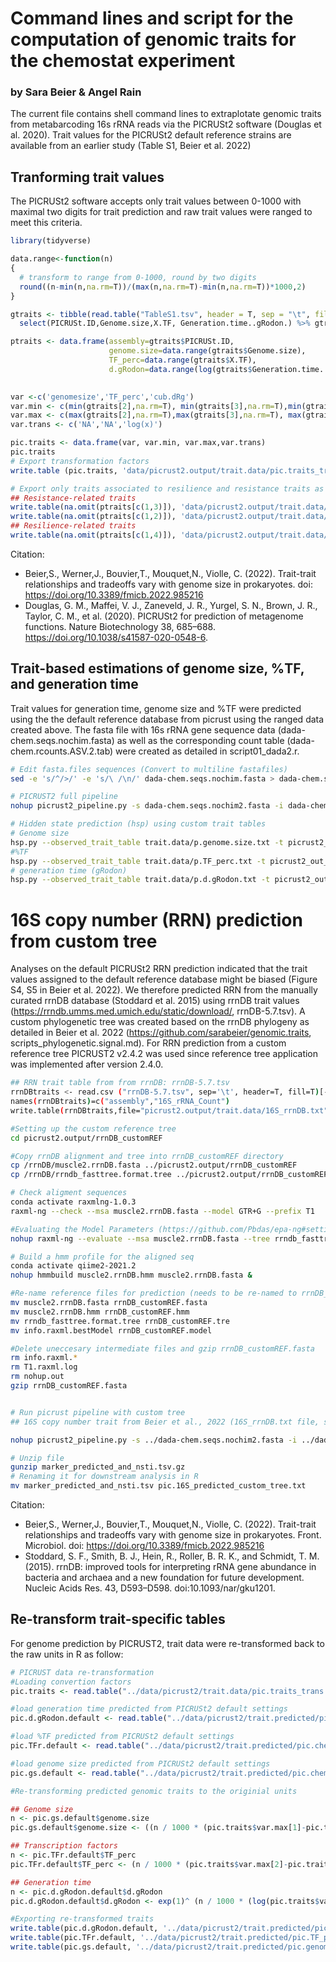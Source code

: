 # Command lines and script for the computation of genomic traits for the chemostat experiment

### by Sara Beier & Angel Rain

The current file contains shell command lines to extraplotate genomic traits from metabarcoding 16s rRNA reads via the PICRUSt2 software (Douglas et al. 2020). Trait values for the PICRUSt2 default reference strains are available from an earlier study (Table S1, Beier et al. 2022)

## Tranforming trait values
The PICRUSt2 software accepts only trait values between 0-1000 with maximal two digits for trait prediction and raw trait values were ranged to meet this criteria.

```R
library(tidyverse)

data.range<-function(n)
{
  # transform to range from 0-1000, round by two digits
  round((n-min(n,na.rm=T))/(max(n,na.rm=T)-min(n,na.rm=T))*1000,2)
}

gtraits <- tibble(read.table("TableS1.tsv", header = T, sep = "\t", fill = T)) %>%
  select(PICRUSt.ID,Genome.size,X.TF, Generation.time..gRodon.) %>% gtraits

ptraits <- data.frame(assembly=gtraits$PICRUSt.ID,
                      genome.size=data.range(gtraits$Genome.size),
                      TF_perc=data.range(gtraits$X.TF),
                      d.gRodon=data.range(log(gtraits$Generation.time..gRodon.)))
                      

var <-c('genomesize','TF_perc','cub.dRg')
var.min <- c(min(gtraits[2],na.rm=T), min(gtraits[3],na.rm=T),min(gtraits[,4],na.rm=T))
var.max <- c(max(gtraits[2],na.rm=T),max(gtraits[3],na.rm=T), max(gtraits[,4],na.rm=T))
var.trans <- c('NA','NA','log(x)')

pic.traits <- data.frame(var, var.min, var.max,var.trans)
pic.traits
# Export transformation factors
write.table (pic.traits, 'data/picrust2.output/trait.data/pic.traits_trans.tab', sep='\t', row.names=FALSE)

# Export only traits associated to resilience and resistance traits as single files for picrust
## Resistance-related traits
write.table(na.omit(ptraits[c(1,3)]), 'data/picrust2.output/trait.data/p.TF_perc.txt', row.names=FALSE, sep ='\t',quote=FALSE)
write.table(na.omit(ptraits[c(1,2)]), 'data/picrust2.output/trait.data/p.genome.size.txt', row.names=FALSE, sep ='\t',quote=FALSE)
## Resilience-related traits
write.table(na.omit(ptraits[c(1,4)]), 'data/picrust2.output/trait.data/p.d.gRodon.txt', row.names=FALSE, sep ='\t',quote=FALSE)
```

Citation:  
* Beier,S., Werner,J., Bouvier,T., Mouquet,N., Violle, C. (2022). Trait-trait relationships and tradeoffs vary with genome size in prokaryotes. doi: https://doi.org/10.3389/fmicb.2022.985216
* Douglas, G. M., Maffei, V. J., Zaneveld, J. R., Yurgel, S. N., Brown, J. R., Taylor, C. M., et al. (2020). PICRUSt2 for prediction of metagenome functions. Nature Biotechnology 38, 685–688. https://doi.org/10.1038/s41587-020-0548-6.


## Trait-based estimations of genome size, %TF, and generation time
Trait values for generation time, genome size and %TF were predicted using the the default reference database from picrust using the ranged data created above. The fasta file with 16s rRNA gene sequence data (dada-chem.seqs.nochim.fasta) as well as the corresponding count table (dada-chem.rcounts.ASV.2.tab) were created as detailed in script01_dada2.r.

```bash
# Edit fasta.files sequences (Convert to multiline fastafiles)
sed -e 's/^/>/' -e 's/\ /\n/' dada-chem.seqs.nochim.fasta > dada-chem.seqs.nochim2.fasta

# PICRUST2 full pipeline
nohup picrust2_pipeline.py -s dada-chem.seqs.nochim2.fasta -i dada-chem.rcounts.ASV.2.tab --no_pathways --min_samples 0 -o picrust2_out_full -p 15 &

# Hidden state prediction (hsp) using custom trait tables
# Genome size
hsp.py --observed_trait_table trait.data/p.genome.size.txt -t picrust2_out_full/out.tre -o picrust.traits/pic.genomesize_predicted -n -p 10
#%TF
hsp.py --observed_trait_table trait.data/p.TF_perc.txt -t picrust2_out_full/out.tre -o picrust.traits/pic.TF_perc_predicted -n -p 10
# generation time (gRodon)
hsp.py --observed_trait_table trait.data/p.d.gRodon.txt -t picrust2_out_full/out.tre -o picrust.traits/pic.dgR_predicted -n -p 10 
```

# 16S copy number (RRN) prediction from custom tree
Analyses on the default PICRUSt2 RRN prediction indicated that the trait values assigned to the default reference database might be biased (Figure S4, S5 in Beier et al. 2022). We therefore predicted RRN from the manually curated rrnDB database (Stoddard et al. 2015) using rrnDB trait values (https://rrndb.umms.med.umich.edu/static/download/, rrnDB-5.7.tsv). A custom phylogenetic tree was created based on the rrnDB phylogeny as detailed in Beier et al. 2022 (https://github.com/sarabeier/genomic.traits, scripts_phylogenetic.signal.md). For RRN prediction from a custom reference tree PICRUST2 v2.4.2 was used since reference tree application was implemented after version 2.4.0.

```bash
## RRN trait table from from rrnDB: rrnDB-5.7.tsv
rrnDBtraits <- read.csv ("rrnDB-5.7.tsv", sep='\t', header=T, fill=T)[-c(1:215),c(1,12)] #rrnDB trait table, exclude first rows, no sequence data available
names(rrnDBtraits)=c("assembly","16S_rRNA_Count")
write.table(rrnDBtraits,file="picrust2.output/trait.data/16S_rrnDB.txt",row.names=FALSE, sep ='\t',quote=FALSE)

#Setting up the custom reference tree
cd picrust2.output/rrnDB_customREF

#Copy rrnDB alignment and tree into rrnDB_customREF directory
cp /rrnDB/muscle2.rrnDB.fasta ../picrust2.output/rrnDB_customREF
cp /rrnDB/rrndb_fasttree.format.tree ../picrust2.output/rrnDB_customREF

# Check aligment sequences
conda activate raxmlng-1.0.3
raxml-ng --check --msa muscle2.rrnDB.fasta --model GTR+G --prefix T1

#Evaluating the Model Parameters (https://github.com/Pbdas/epa-ng#setting-the-model-parameters)
nohup raxml-ng --evaluate --msa muscle2.rrnDB.fasta --tree rrndb_fasttree.format.tree --prefix info --model GTR+G+F --threads 10 &

# Build a hmm profile for the aligned seq
conda activate qiime2-2021.2
nohup hmmbuild muscle2.rrnDB.hmm muscle2.rrnDB.fasta &

#Re-name reference files for prediction (needs to be re-named to rrnDB_customREF*)
mv muscle2.rrnDB.fasta rrnDB_customREF.fasta
mv muscle2.rrnDB.hmm rrnDB_customREF.hmm
mv rrndb_fasttree.format.tree rrnDB_customREF.tre
mv info.raxml.bestModel rrnDB_customREF.model

#Delete uneccesary intermediate files and gzip rrnDB_customREF.fasta
rm info.raxml.*
rm T1.raxml.log
rm nohup.out
gzip rrnDB_customREF.fasta


# Run picrust pipeline with custom tree
## 16S copy number trait from Beier et al., 2022 (16S_rrnDB.txt file, see above)

nohup picrust2_pipeline.py -s ../dada-chem.seqs.nochim2.fasta -i ../dada-chem.rcounts.ASV.2.tab --min_samples 0 -o picrust2_out_custom_tree -p 10 --ref_dir ../rrnDB_customREF/ --marker_gene_table ../trait.data/16S_rrnDB.txt --no_pathways --skip_minpath --edge_exponent 0 &

# Unzip file
gunzip marker_predicted_and_nsti.tsv.gz
# Renaming it for downstream analysis in R
mv marker_predicted_and_nsti.tsv pic.16S_predicted_custom_tree.txt 
```
Citation:  
* Beier,S., Werner,J., Bouvier,T., Mouquet,N., Violle, C. (2022). Trait-trait relationships and tradeoffs vary with genome size in prokaryotes. Front. Microbiol. doi: https://doi.org/10.3389/fmicb.2022.985216
* Stoddard, S. F., Smith, B. J., Hein, R., Roller, B. R. K., and Schmidt, T. M. (2015). rrnDB: improved tools for interpreting rRNA gene abundance in bacteria and archaea and a new foundation for future development. Nucleic Acids Res. 43, D593–D598. doi:10.1093/nar/gku1201.


## Re-transform trait-specific tables 
For genome prediction by PICRUST2, trait data were re-transformed  back to the raw units in R as follow:

```R
# PICRUST data re-transformation
#Loading convertion factors
pic.traits <- read.table("../data/picrust2/trait.data/pic.traits_trans.tab", header=T, sep ='\t')

#load generation time predicted from PICRUSt2 default settings
pic.d.gRodon.default <- read.table("../data/picrust2/trait.predicted/pic.chemo10.dgR_predicted.txt", header=T)  

#load %TF predicted from PICRUSt2 default settings
pic.TFr.default <- read.table("../data/picrust2/trait.predicted/pic.chemo10.TF_perc_predicted.txt", header=T)

#load genome size predicted from PICRUSt2 default settings
pic.gs.default <- read.table("../data/picrust2/trait.predicted/pic.chemo10.genomesize_predicted.txt", header=T)

#Re-transforming predicted genomic traits to the originial units

## Genome size
n <- pic.gs.default$genome.size
pic.gs.default$genome.size <- ((n / 1000 * (pic.traits$var.max[1]-pic.traits$var.min[1])) + pic.traits$var.min[1])/1000000 #divide by MiO to get results in Mbp

## Transcription factors
n <- pic.TFr.default$TF_perc
pic.TFr.default$TF_perc <- (n / 1000 * (pic.traits$var.max[2]-pic.traits$var.min[2])) + pic.traits$var.min[2] 

## Generation time
n <- pic.d.gRodon.default$d.gRodon
pic.d.gRodon.default$d.gRodon <- exp(1)^ (n / 1000 * (log(pic.traits$var.max[3])-log(pic.traits$var.min[3])) + log(pic.traits$var.min[3])) #log(x) transformation

#Exporting re-transformed traits
write.table(pic.d.gRodon.default, '../data/picrust2/trait.predicted/pic.d.gRodon.retransformed.txt', row.names=FALSE, sep ='\t',quote=FALSE)
write.table(pic.TFr.default, '../data/picrust2/trait.predicted/pic.TF_perc.retransformed.txt', row.names=FALSE, sep ='\t',quote=FALSE)
write.table(pic.gs.default, '../data/picrust2/trait.predicted/pic.genome.size.retransformed.txt', row.names=FALSE, sep ='\t',quote=FALSE)
```

